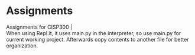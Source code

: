 # Assignments
Assignments for CISP300       |        
When using Repl.it, it uses main.py in the interpreter, so use main.py for current working project.
Afterwards copy contents to another file for better organization.
